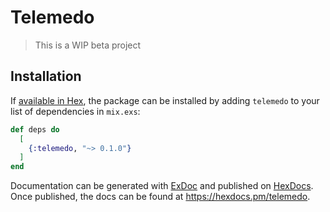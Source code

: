 # Telemedo

> This is a WIP beta project

## Installation

If [available in Hex](https://hex.pm/docs/publish), the package can be installed
by adding `telemedo` to your list of dependencies in `mix.exs`:

```elixir
def deps do
  [
    {:telemedo, "~> 0.1.0"}
  ]
end
```

Documentation can be generated with [ExDoc](https://github.com/elixir-lang/ex_doc)
and published on [HexDocs](https://hexdocs.pm). Once published, the docs can
be found at <https://hexdocs.pm/telemedo>.
